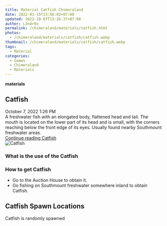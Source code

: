 ```yaml
---
title: Material Catfish Chimeraland
date: 2022-01-15T13:56:03+07:00
updated: 2022-10-07T13:26:37+07:00
author: L3n4r0x
permalink: /chimeraland/materials/catfish.html
photos:
  - /chimeraland/materials/catfish/catfish.webp
thumbnail: /chimeraland/materials/catfish/catfish.webp
tags:
  - Material
categories:
  - Games
  - Chimeraland
  - Materials
---
```


<section id="bootstrap-wrapper">
  <link
    rel="stylesheet"
    href="https://rawcdn.githack.com/dimaslanjaka/Web-Manajemen/bb6505ea081a75a7c845f65fb9d939276931c82f/css/bootstrap-4.5-wrapper.css"
  />
  <div
    class="row g-0 border rounded overflow-hidden flex-md-row mb-4 shadow-sm position-relative bg-light text-dark"
  >
    <div class="col p-4 d-flex flex-column position-static">
      <strong class="d-inline-block mb-2 text-success">materials</strong>
      <h2 class="mb-0">Catfish</h2>
      <div class="mb-1 text-muted">October 7, 2022 1:26 PM</div>
      <div class="mb-2 border p-1">
        A freshwater fish with an elongated body, flattened head and tail. The
        mouth is located on the lower part of its head and is small, with the
        corners reaching below the front edge of its eyes. Usually found nearby
        Southmount freshwater areas.
      </div>
      <a
        href="/chimeraland/materials/catfish.html"
        class="stretched-link d-none"
        >Continue reading Catfish</a
      >
    </div>
    <div class="col-auto d-none d-lg-block">
      <img src="/chimeraland/materials/catfish/catfish.webp" alt="Catfish" />
    </div>
  </div>
  <div class="row bg-light text-dark">
    <div class="col-lg-6 col-12 mb-2">
      <div class="card">
        <div class="card-body">
          <h3 class="card-title">What is the use of the Catfish</h3>
          <div class="card-text"><ul></ul></div>
        </div>
      </div>
    </div>
    <div class="col-lg-6 col-12 mb-2">
      <div class="card">
        <div class="card-body">
          <h3 class="card-title">How to get Catfish</h3>
          <div class="card-text">
            <ul>
              <li>Go to the Auction House to obtain it.</li>
              <li>
                Go fishing on Southmount freshwater somewhere inland to obtain
                Catfish.
              </li>
            </ul>
          </div>
        </div>
      </div>
    </div>
    <div class="col-12 mb-2">
      <h2>Catfish Spawn Locations</h2>
      <p>Catfish is randomly spawned</p>
    </div>
  </div>
</section>